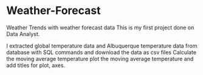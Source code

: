 # Weather-Forecast
Weather Trends with weather forecast data
This is my first project done on Data Analyst.

I extracted global temperature data and Albuquerque temperature data from database with SQL commands and download the data as csv files
Calculate the moving average temperature
plot the moving average temperature and add titles for plot, axes.
